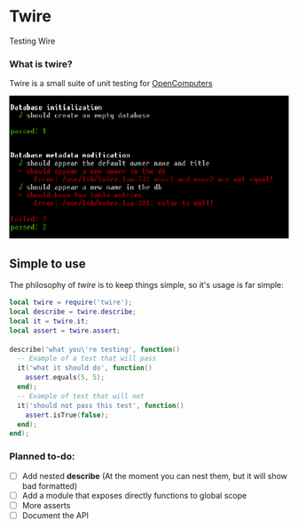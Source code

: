 # Twire
Testing Wire

### What is twire?
Twire is a small suite of unit testing for [OpenComputers](https://oc.cil.li/)

![twire in action](/docs/twire-v1-0-0.png)

## Simple to use
The philosophy of _twire_ is to keep things simple, so it's usage is far simple:

```lua
local twire = require('twire');
local describe = twire.describe;
local it = twire.it;
local assert = twire.assert;

describe('what you\'re testing', function()
  -- Example of a test that will pass
  it('what it should do', function()
    assert.equals(5, 5);
  end);
  -- Example of test that will not
  it('should not pass this test', function()
    assert.isTrue(false);
  end);
end);
```

### Planned to-do:
- [ ] Add nested **describe** (At the moment you can nest them, but it will show bad formatted)
- [ ] Add a module that exposes directly functions to global scope
- [ ] More asserts
- [ ] Document the API
